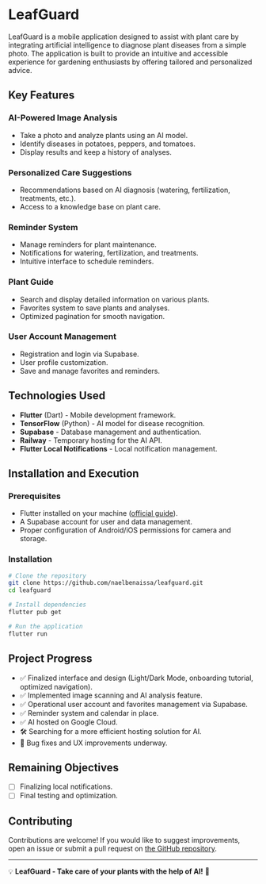 # LeafGuard

LeafGuard is a mobile application designed to assist with plant care by integrating artificial intelligence to diagnose plant diseases from a simple photo. The application is built to provide an intuitive and accessible experience for gardening enthusiasts by offering tailored and personalized advice.

## Key Features

### AI-Powered Image Analysis
- Take a photo and analyze plants using an AI model.
- Identify diseases in potatoes, peppers, and tomatoes.
- Display results and keep a history of analyses.

### Personalized Care Suggestions
- Recommendations based on AI diagnosis (watering, fertilization, treatments, etc.).
- Access to a knowledge base on plant care.

### Reminder System
- Manage reminders for plant maintenance.
- Notifications for watering, fertilization, and treatments.
- Intuitive interface to schedule reminders.

### Plant Guide
- Search and display detailed information on various plants.
- Favorites system to save plants and analyses.
- Optimized pagination for smooth navigation.

### User Account Management
- Registration and login via Supabase.
- User profile customization.
- Save and manage favorites and reminders.

## Technologies Used

- **Flutter** (Dart) - Mobile development framework.
- **TensorFlow** (Python) - AI model for disease recognition.
- **Supabase** - Database management and authentication.
- **Railway** - Temporary hosting for the AI API.
- **Flutter Local Notifications** - Local notification management.

## Installation and Execution

### Prerequisites
- Flutter installed on your machine ([official guide](https://flutter.dev/docs/get-started/install)).
- A Supabase account for user and data management.
- Proper configuration of Android/iOS permissions for camera and storage.

### Installation
```bash
# Clone the repository
git clone https://github.com/naelbenaissa/leafguard.git
cd leafguard

# Install dependencies
flutter pub get

# Run the application
flutter run
```

## Project Progress

- ✅ Finalized interface and design (Light/Dark Mode, onboarding tutorial, optimized navigation).
- ✅ Implemented image scanning and AI analysis feature.
- ✅ Operational user account and favorites management via Supabase.
- ✅ Reminder system and calendar in place.
- ✅ AI hosted on Google Cloud.
- 🛠️ Searching for a more efficient hosting solution for AI.
- 🔄 Bug fixes and UX improvements underway.

## Remaining Objectives
- [ ] Finalizing local notifications.
- [ ] Final testing and optimization.

## Contributing
Contributions are welcome! If you would like to suggest improvements, open an issue or submit a pull request on [the GitHub repository](https://github.com/naelbenaissa/leafguard).

---

💡 **LeafGuard - Take care of your plants with the help of AI!** 🌿
